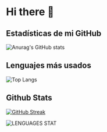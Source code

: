# Hi there 👋

<!--
**Alan250812GPR/Alan250812GPR** is a ✨ _special_ ✨ repository because its `README.md` (this file) appears on your GitHub profile.

Here are some ideas to get you started:

- 🔭 I’m currently working on ...Oleofinos Web Developer and SmartRaccoon CIO
- 🌱 I’m currently learning PHP and C#
- 👯 I’m looking to collaborate on Microsoft maybe
- 💬 Ask me about ... my carrer
- ⚡ Fun fact: ... i'm don't sleep
-->

## Estadísticas de mi GitHub
![Anurag's GitHub stats](https://github-readme-stats.vercel.app/api?username=Alan250812GPR&show_icons=true&theme=radical)

## Lenguajes más usados
![Top Langs](https://github-readme-stats.vercel.app/api/top-langs/?username=Alan250812GPR&layout=compact&theme=radical)

## Github Stats 

[![GitHub Streak](https://streak-stats.demolab.com?user=Alan250812GPR&theme=taiga&hide_border=true&short_numbers=true&date_format=j%20M%5B%20Y%5D&mode=weekly)](https://git.io/streak-stats)

![LENGUAGES STAT]( https://github-readme-stats.vercel.app/api/top-langs?username=Alan250812GPR&theme=dark&show_icons=true&locale=en&layout=compact )
